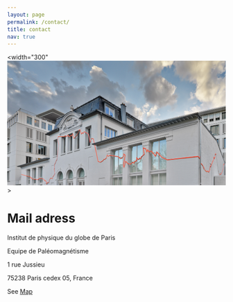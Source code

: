 ```yaml
---
layout: page
permalink: /contact/
title: contact
nav: true
---
```


<width="300" ![image du batiment](../assets/img/batiment.jpg)>

# Mail adress
<p> Institut de physique du globe de Paris </p>
 <p> Equipe de Paléomagnétisme  </p>
 <p> 1 rue Jussieu  </p>
 <p> 75238 Paris cedex 05, France  </p>

See [Map](http://www.ipgp.fr/fr/acces)

